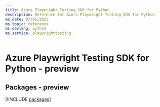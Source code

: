 ```yaml
---
title: Azure Playwright Testing SDK for Python
description: Reference for Azure Playwright Testing SDK for Python
ms.date: 07/01/2025
ms.topic: reference
ms.devlang: python
ms.service: playwrighttesting
---
```

# Azure Playwright Testing SDK for Python - preview
## Packages - preview
[!INCLUDE [packages](playwright-testing-index.md)]